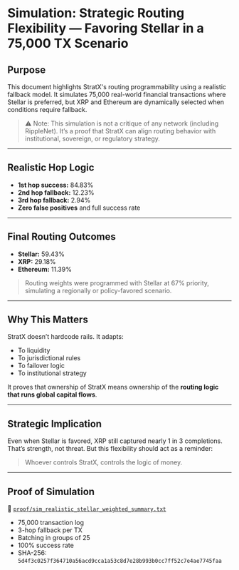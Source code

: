 # Simulation: Strategic Routing Flexibility — Favoring Stellar in a 75,000 TX Scenario

## Purpose

This document highlights StratX's routing programmability using a realistic fallback model. It simulates 75,000 real-world financial transactions where Stellar is preferred, but XRP and Ethereum are dynamically selected when conditions require fallback.

> ⚠️ Note: This simulation is not a critique of any network (including RippleNet). It’s a proof that StratX can align routing behavior with institutional, sovereign, or regulatory strategy.

---

## Realistic Hop Logic

- **1st hop success:** 84.83%
- **2nd hop fallback:** 12.23%
- **3rd hop fallback:** 2.94%
- **Zero false positives** and full success rate

---

## Final Routing Outcomes

- **Stellar:** 59.43%
- **XRP:** 29.18%
- **Ethereum:** 11.39%

> Routing weights were programmed with Stellar at 67% priority, simulating a regionally or policy-favored scenario.

---

## Why This Matters

StratX doesn’t hardcode rails. It adapts:
- To liquidity
- To jurisdictional rules
- To failover logic
- To institutional strategy

It proves that ownership of StratX means ownership of the **routing logic that runs global capital flows**.

---

## Strategic Implication

Even when Stellar is favored, XRP still captured nearly 1 in 3 completions. That’s strength, not threat. But this flexibility should act as a reminder:

> Whoever controls StratX, controls the logic of money.

---

## Proof of Simulation

📁 [`proof/sim_realistic_stellar_weighted_summary.txt`](../proof/sim_realistic_stellar_weighted_summary.txt)

- 75,000 transaction log
- 3-hop fallback per TX
- Batching in groups of 25
- 100% success rate
- SHA-256:  
  `5d4f3c0257f364710a56acd9cca1a53c8d7e28b993b0cc7ff52c7e4ae7745faa`
